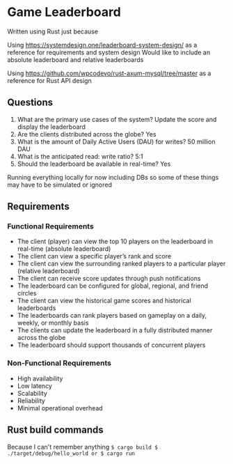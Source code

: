 # Game Leaderboard
Written using Rust just because

Using https://systemdesign.one/leaderboard-system-design/ as a reference for requirements and system design
Would like to include an absolute leaderboard and relative leaderboards

Using https://github.com/wpcodevo/rust-axum-mysql/tree/master as a reference for Rust API design

## Questions
1. What are the primary use cases of the system? Update the score and display the leaderboard
2. Are the clients distributed across the globe? Yes
3. What is the amount of Daily Active Users (DAU) for writes? 50 million DAU
4. What is the anticipated read: write ratio? 5:1
5. Should the leaderboard be available in real-time? Yes

Running everything locally for now including DBs so some of these things may have to be simulated or ignored

## Requirements
### Functional Requirements
- The client (player) can view the top 10 players on the leaderboard in real-time (absolute leaderboard)
- The client can view a specific player’s rank and score
- The client can view the surrounding ranked players to a particular player (relative leaderboard)
- The client can receive score updates through push notifications
- The leaderboard can be configured for global, regional, and friend circles
- The client can view the historical game scores and historical leaderboards
- The leaderboards can rank players based on gameplay on a daily, weekly, or monthly basis
- The clients can update the leaderboard in a fully distributed manner across the globe
- The leaderboard should support thousands of concurrent players

### Non-Functional Requirements
- High availability
- Low latency
- Scalability
- Reliability
- Minimal operational overhead

## Rust build commands
Because I can't remember anything
`
$ cargo build
$ ./target/debug/hello_world
or
$ cargo run
`

